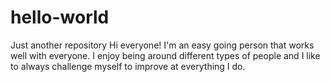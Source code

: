# hello-world
Just another repository
Hi everyone!
I'm an easy going person that works well with everyone. I enjoy being around different types of people and I like to always challenge myself to improve at everything I do.
